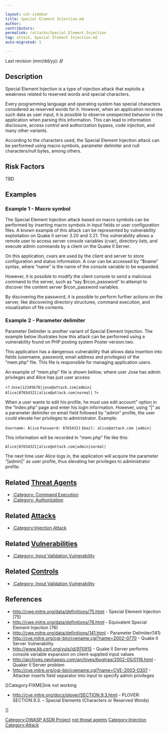 ```yaml
---

layout: col-sidebar
title: Special Element Injection.md
author: 
contributors: 
permalink: /attacks/Special_Element_Injection
tag: attack, Special Element Injection.md
auto-migrated: 1

---
```




Last revision (mm/dd/yy): **//**

## Description

Special Element Injection is a type of injection attack that exploits a
weakness related to reserved words and special characters.

Every programming language and operating system has special characters
considered as reserved words for it. However, when an application
receives such data as user input, it is possible to observe unexpected
behavior in the application when parsing this information. This can lead
to information disclosure, access control and authorization bypass, code
injection, and many other variants.

According to the characters used, the Special Element Injection attack
can be performed using macro symbols, parameter delimiter and null
characters/null bytes, among others.

## Risk Factors

TBD

## Examples

### Example 1 - Macro symbol

The Special Element Injection attack based on macro symbols can be
performed by inserting macro symbols in input fields or user
configuration files. A known example of this attack can be represented
by vulnerability exploitation on Quake II server 3.20 and 3.21. This
vulnerability allows a remote user to access server console variables
(cvar), directory lists, and execute admin commands by a client on the
Quake II Server.

On this application, cvars are used by the client and server to store
configuration and status information. A cvar can be accessed by “$name”
syntax, where “name” is the name of the console variable to be expanded.

However, it is possible to modify the client console to send a malicious
command to the server, such as “say $rcon_password” to attempt to
discover the content server $rcon_password variables.

By discovering the password, it is possible to perform further actions
on the server, like discovering directory structures, command execution,
and visualization of file contents.

### Example 2 - Parameter delimiter

Parameter Delimiter is another variant of Special Element Injection. The
example below illustrates how this attack can be performed using a
vulnerability found on PHP posting system Poster version.two.

This application has a dangerous vulnerability that allows data
insertion into fields (username, password, email address and privileges)
of the “mem.php” file. This file is responsible for managing application
users.

An example of “mem.php” file is shown bellow, where user Jose has admin
privileges and Alice has just user access:

`<?`
`Jose|12345678|jose@attack.com|admin|`
`Alice|87654321|alice@attack.com|normal|`
`?>`

When a user wants to edit his profile, he must use edit account” option
in the “index.php” page and enter his login information. However, using
“|” as a parameter delimiter on email field followed by “admin”
profile, the user could elevate her privileges to administrator.
Example:

`Username: Alice`
`Password: 87654321`
`Email: alice@attack.com |admin| `

This information will be recorded in “mem.php” file like this:

`Alice|87654321|alice@attack.com|admin|normal|`

The next time user Alice logs in, the application will acquire the
parameter “|admin|” as user profile, thus elevating her privileges to
administrator profile.

## Related [Threat Agents](Threat_Agents "wikilink")

  - [:Category: Command
    Execution](:Category:_Command_Execution "wikilink")
  - [:Category: Authorization](:Category:_Authorization "wikilink")

## Related [Attacks](Attacks "wikilink")

  - [:Category:Injection Attack](:Category:Injection_Attack "wikilink")

## Related [Vulnerabilities](Vulnerabilities "wikilink")

  - [:Category: Input Validation
    Vulnerability](:Category:_Input_Validation_Vulnerability "wikilink")

## Related [Controls](Controls "wikilink")

  - [:Category: Input Validation
    Vulnerability](:Category:_Input_Validation_Vulnerability "wikilink")

## References

  - <http://cwe.mitre.org/data/definitions/75.html> - Special Element
    Injection (75)
  - <http://cwe.mitre.org/data/definitions/76.html> - Equivalent Special
    Element Injection (76)
  - <http://cwe.mitre.org/data/definitions/141.html> - Parameter
    Delimiter(141)
  - <http://cve.mitre.org/cgi-bin/cvename.cgi?name=2002-0770> - Quake II
    Server Vulnerability
  - <http://www.kb.cert.org/vuls/id/970915> - Quake II Server performs
    console variable expansion on client-supplied input values
  - <http://archives.neohapsis.com/archives/bugtraq/2002-05/0118.html> -
    Quaker II Server problem
  - <http://cve.mitre.org/cgi-bin/cvename.cgi?name=CVE-2003-0307> -
    Attacker inserts field separator into input to specify admin
    privileges

\[\[Category:FIXME|link not working

  - <http://cve.mitre.org/docs/plover/SECTION.9.3.html> - PLOVER:
    SECTION.9.3. – Special Elements (Characters or Reserved Words)

\]\]

[Category:OWASP ASDR Project](Category:OWASP_ASDR_Project "wikilink")
[not threat agents](Category:FIXME "wikilink")
[Category:Injection](Category:Injection "wikilink")
[Category:Attack](Category:Attack "wikilink")